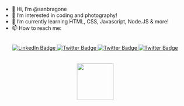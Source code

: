 - 👋 Hi, I’m @sanbragone
- 👀 I’m interested in coding and photography!
- 🌱 I’m currently learning HTML, CSS, Javascript, Node.JS & more!
- 📫 How to reach me: 
<br>
<div id="badges" align="center">
  <a href="https://www.linkedin.com/in/sanbragone/">
    <img src="https://img.shields.io/badge/sanbragone-%230077B5.svg?style=for-the-badge&amp;logo=linkedin&amp;logoColor=white" alt="LinkedIn Badge"/>
  </a>
    <a href="https://instagram.com/sanbragone">
    <img src="https://img.shields.io/badge/sanbragone-%23E4405F.svg?style=for-the-badge&amp;logo=Instagram&amp;logoColor=white" alt="Twitter Badge"/>
  </a>
  <a href="https://twitter.com/sanbragone">
    <img src="https://img.shields.io/badge/sanbragone_%20-%231DA1F2.svg?&amp;style=for-the-badge&amp;logo=Twitter&amp;logoColor=white" alt="Twitter Badge"/>
  </a>
    <a href="mailto:bragon@gmail.com">
    <img src="https://img.shields.io/badge/bragon@gmail.com-D14836?style=for-the-badge&amp;logo=gmail&amp;logoColor=white" alt="Twitter Badge"/>
  </a>
</div>
<br>
<br>
<div id="header" align="center">
  <img src="https://media.giphy.com/media/M9gbBd9nbDrOTu1Mqx/giphy.gif" width="100"/>
</div>
